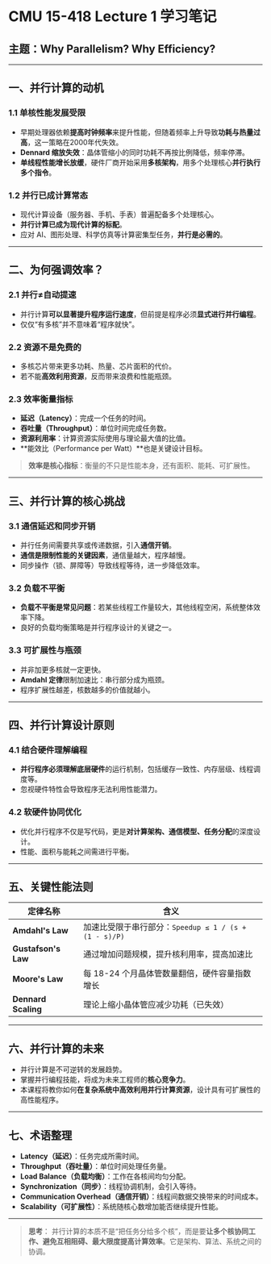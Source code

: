 # CMU 15-418 Lecture 1 学习笔记
## 主题：Why Parallelism? Why Efficiency?

---

## 一、并行计算的动机

### 1.1 单核性能发展受限

- 早期处理器依赖**提高时钟频率**来提升性能，但随着频率上升导致**功耗与热量过高**，这一策略在2000年代失效。
- **Dennard 缩放失效**：晶体管缩小的同时功耗不再按比例降低，频率停滞。
- **单线程性能增长放缓**，硬件厂商开始采用**多核架构**，用多个处理核心**并行执行多个指令**。

### 1.2 并行已成计算常态

- 现代计算设备（服务器、手机、手表）普遍配备多个处理核心。
- **并行计算已成为现代计算的标配**。
- 应对 AI、图形处理、科学仿真等计算密集型任务，**并行是必需的**。

---

## 二、为何强调效率？

### 2.1 并行≠自动提速

- 并行计算**可以显著提升程序运行速度**，但前提是程序必须**显式进行并行编程**。
- 仅仅“有多核”并不意味着“程序就快”。

### 2.2 资源不是免费的

- 多核芯片带来更多功耗、热量、芯片面积的代价。
- 若不能**高效利用资源**，反而带来浪费和性能瓶颈。

### 2.3 效率衡量指标

- **延迟（Latency）**：完成一个任务的时间。
- **吞吐量（Throughput）**：单位时间完成任务数。
- **资源利用率**：计算资源实际使用与理论最大值的比值。
- **能效比（Performance per Watt）**也是关键设计目标。

>  **效率是核心指标**：衡量的不只是性能本身，还有面积、能耗、可扩展性。

---

## 三、并行计算的核心挑战

### 3.1 通信延迟和同步开销

- 并行任务间需要共享或传递数据，引入**通信开销**。
- **通信是限制性能的关键因素**，通信量越大，程序越慢。
- 同步操作（锁、屏障等）导致线程等待，进一步降低效率。

### 3.2 负载不平衡

- **负载不平衡是常见问题**：若某些线程工作量较大，其他线程空闲，系统整体效率下降。
- 良好的负载均衡策略是并行程序设计的关键之一。

### 3.3 可扩展性与瓶颈

- 并非加更多核就一定更快。
- **Amdahl 定律**限制加速比：串行部分成为瓶颈。
- 程序扩展性越差，核数越多的价值就越小。

---

## 四、并行计算设计原则

### 4.1 结合硬件理解编程

- **并行程序必须理解底层硬件**的运行机制，包括缓存一致性、内存层级、线程调度等。
- 忽视硬件特性会导致程序无法利用性能潜力。

### 4.2 软硬件协同优化

- 优化并行程序不仅是写代码，更是**对计算架构、通信模型、任务分配**的深度设计。
- 性能、面积与能耗之间需进行平衡。

---

## 五、关键性能法则

| 定律名称       | 含义                                                         |
|----------------|--------------------------------------------------------------|
| **Amdahl's Law**     | 加速比受限于串行部分：`Speedup ≤ 1 / (s + (1 - s)/P)`      |
| **Gustafson's Law**  | 通过增加问题规模，提升核利用率，提高加速比                 |
| **Moore's Law**      | 每 18-24 个月晶体管数量翻倍，硬件容量指数增长              |
| **Dennard Scaling**  | 理论上缩小晶体管应减少功耗（已失效）                       |

---

## 六、并行计算的未来

- 并行计算是不可逆转的发展趋势。
- 掌握并行编程技能，将成为未来工程师的**核心竞争力**。
- 本课程将教你如何**在复杂系统中高效利用并行计算资源**，设计具有可扩展性的高性能程序。

---

## 七、术语整理

- **Latency（延迟）**：任务完成所需时间。
- **Throughput（吞吐量）**：单位时间处理任务量。
- **Load Balance（负载均衡）**：工作在各核间均匀分配。
- **Synchronization（同步）**：线程协调机制，会引入等待。
- **Communication Overhead（通信开销）**：线程间数据交换带来的时间成本。
- **Scalability（可扩展性）**：系统随核心数增加能否继续提升性能。

---

>  **思考**：
> 并行计算的本质不是“把任务分给多个核”，而是要**让多个核协同工作、避免互相阻碍、最大限度提高计算效率**。它是架构、算法、系统之间的协调。

